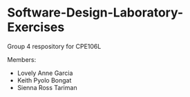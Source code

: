 # Software-Design-Laboratory-Exercises

Group 4 respository for CPE106L

Members:
  - Lovely Anne Garcia
  - Keith Pyolo Bongat
  - Sienna Ross Tariman
